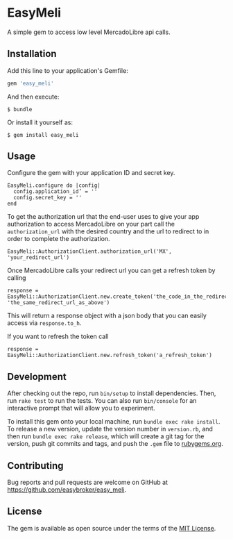 # EasyMeli

A simple gem to access low level MercadoLibre api calls.

## Installation

Add this line to your application's Gemfile:

```ruby
gem 'easy_meli'
```

And then execute:

    $ bundle

Or install it yourself as:

    $ gem install easy_meli

## Usage

Configure the gem with your application ID and secret key.

```
EasyMeli.configure do |config|
  config.application_id’ = ''
  config.secret_key = ''
end
```

To get the authorization url that the end-user uses to give your app authorization to access MercadoLibre on your part call the `authorization_url` with the desired country and the url to redirect to in order to complete the authorization.

```
EasyMeli::AuthorizationClient.authorization_url('MX', 'your_redirect_url')
```

Once MercadoLibre calls your redirect url you can get a refresh token by calling

```
response = EasyMeli::AuthorizationClient.new.create_token('the_code_in_the_redirect', 'the_same_redirect_url_as_above')
```
This will return a response object with a json body that you can easily access via `response.to_h`.

If you want to refresh the token call 

```
response = EasyMeli::AuthorizationClient.new.refresh_token('a_refresh_token')
```


## Development

After checking out the repo, run `bin/setup` to install dependencies. Then, run `rake test` to run the tests. You can also run `bin/console` for an interactive prompt that will allow you to experiment.

To install this gem onto your local machine, run `bundle exec rake install`. To release a new version, update the version number in `version.rb`, and then run `bundle exec rake release`, which will create a git tag for the version, push git commits and tags, and push the `.gem` file to [rubygems.org](https://rubygems.org).

## Contributing

Bug reports and pull requests are welcome on GitHub at https://github.com/easybroker/easy_meli.

## License

The gem is available as open source under the terms of the [MIT License](https://opensource.org/licenses/MIT).
